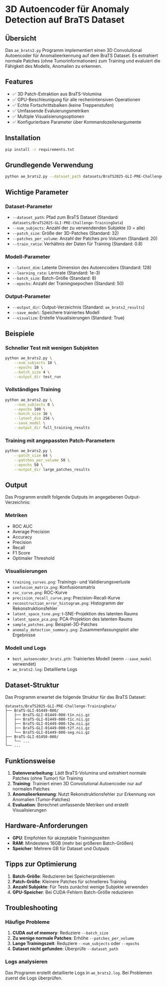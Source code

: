 # 3D Autoencoder für Anomaly Detection auf BraTS Dataset

## Übersicht

Das `ae_brats2.py` Programm implementiert einen 3D Convolutional Autoencoder für Anomalieerkennung auf dem BraTS Dataset. Es extrahiert normale Patches (ohne Tumorinformationen) zum Training und evaluiert die Fähigkeit des Modells, Anomalien zu erkennen.

## Features

- ✅ 3D Patch-Extraktion aus BraTS-Volumina
- ✅ GPU-Beschleunigung für alle rechenintensiven Operationen
- ✅ Echte Fortschrittsbalken (keine Treppenstufen)
- ✅ Umfassende Evaluierungsmetriken
- ✅ Multiple Visualisierungsoptionen
- ✅ Konfigurierbare Parameter über Kommandozeilenargumente

## Installation

```bash
pip install -r requirements.txt
```

## Grundlegende Verwendung

```bash
python ae_brats2.py --dataset_path datasets/BraTS2025-GLI-PRE-Challenge-TrainingData
```

## Wichtige Parameter

### Dataset-Parameter
- `--dataset_path`: Pfad zum BraTS Dataset (Standard: `datasets/BraTS2025-GLI-PRE-Challenge-TrainingData`)
- `--num_subjects`: Anzahl der zu verwendenden Subjekte (0 = alle)
- `--patch_size`: Größe der 3D-Patches (Standard: 32)
- `--patches_per_volume`: Anzahl der Patches pro Volumen (Standard: 20)
- `--train_ratio`: Verhältnis der Daten für Training (Standard: 0.8)

### Modell-Parameter
- `--latent_dim`: Latente Dimension des Autoencoders (Standard: 128)
- `--learning_rate`: Lernrate (Standard: 1e-3)
- `--batch_size`: Batch-Größe (Standard: 8)
- `--epochs`: Anzahl der Trainingsepochen (Standard: 50)

### Output-Parameter
- `--output_dir`: Output-Verzeichnis (Standard: `ae_brats2_results`)
- `--save_model`: Speichere trainiertes Modell
- `--visualize`: Erstelle Visualisierungen (Standard: True)

## Beispiele

### Schneller Test mit wenigen Subjekten
```bash
python ae_brats2.py \
    --num_subjects 10 \
    --epochs 10 \
    --batch_size 4 \
    --output_dir test_run
```

### Vollständiges Training
```bash
python ae_brats2.py \
    --num_subjects 0 \
    --epochs 100 \
    --batch_size 16 \
    --latent_dim 256 \
    --save_model \
    --output_dir full_training_results
```

### Training mit angepassten Patch-Parametern
```bash
python ae_brats2.py \
    --patch_size 64 \
    --patches_per_volume 50 \
    --epochs 50 \
    --output_dir large_patches_results
```

## Output

Das Programm erstellt folgende Outputs im angegebenen Output-Verzeichnis:

### Metriken
- ROC AUC
- Average Precision
- Accuracy
- Precision
- Recall
- F1 Score
- Optimaler Threshold

### Visualisierungen
- `training_curves.png`: Trainings- und Validierungsverluste
- `confusion_matrix.png`: Konfusionsmatrix
- `roc_curve.png`: ROC-Kurve
- `precision_recall_curve.png`: Precision-Recall-Kurve
- `reconstruction_error_histogram.png`: Histogramm der Rekonstruktionsfehler
- `latent_space_tsne.png`: t-SNE-Projektion des latenten Raums
- `latent_space_pca.png`: PCA-Projektion des latenten Raums
- `sample_patches.png`: Beispiel-3D-Patches
- `anomaly_detection_summary.png`: Zusammenfassungsplot aller Ergebnisse

### Modell und Logs
- `best_autoencoder_brats.pth`: Trainiertes Modell (wenn `--save_model` verwendet)
- `ae_brats2.log`: Detaillierte Logs

## Dataset-Struktur

Das Programm erwartet die folgende Struktur für das BraTS Dataset:

```
datasets/BraTS2025-GLI-PRE-Challenge-TrainingData/
├── BraTS-GLI-01449-000/
│   ├── BraTS-GLI-01449-000-t1n.nii.gz
│   ├── BraTS-GLI-01449-000-t1c.nii.gz
│   ├── BraTS-GLI-01449-000-t2w.nii.gz
│   ├── BraTS-GLI-01449-000-t2f.nii.gz
│   └── BraTS-GLI-01449-000-seg.nii.gz
├── BraTS-GLI-01450-000/
│   └── ...
└── ...
```

## Funktionsweise

1. **Datenverarbeitung**: Lädt BraTS-Volumina und extrahiert normale Patches (ohne Tumor) für Training
2. **Training**: Trainiert einen 3D Convolutional Autoencoder nur auf normalen Patches
3. **Anomalieerkennung**: Nutzt Rekonstruktionsfehler zur Erkennung von Anomalien (Tumor-Patches)
4. **Evaluation**: Berechnet umfassende Metriken und erstellt Visualisierungen

## Hardware-Anforderungen

- **GPU**: Empfohlen für akzeptable Trainingszeiten
- **RAM**: Mindestens 16GB (mehr bei größeren Batch-Größen)
- **Speicher**: Mehrere GB für Dataset und Outputs

## Tipps zur Optimierung

1. **Batch-Größe**: Reduzieren bei Speicherproblemen
2. **Patch-Größe**: Kleinere Patches für schnelleres Training
3. **Anzahl Subjekte**: Für Tests zunächst wenige Subjekte verwenden
4. **GPU-Speicher**: Bei CUDA-Fehlern Batch-Größe reduzieren

## Troubleshooting

### Häufige Probleme

1. **CUDA out of memory**: Reduziere `--batch_size`
2. **Zu wenige normale Patches**: Erhöhe `--patches_per_volume`
3. **Lange Trainingszeit**: Reduziere `--num_subjects` oder `--epochs`
4. **Dataset nicht gefunden**: Überprüfe `--dataset_path`

### Logs analysieren

Das Programm erstellt detaillierte Logs in `ae_brats2.log`. Bei Problemen zuerst die Logs überprüfen. 